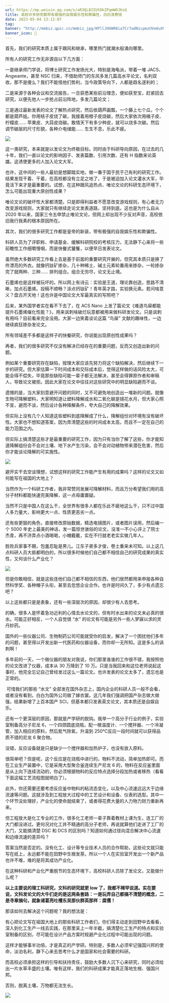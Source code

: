 ```yaml
---
url: https://mp.weixin.qq.com/s/aR3QL82IUtDkZPqmWOJ6sQ
title: 高校许多研究都带有极强的自我娱乐性和欺骗性，白白浪费钱
date: 2023-05-04 13:12:07
tag: 
banner: "http://mmbiz.qpic.cn/mmbiz_jpg/KPllJHXWR0ia7Cr7wdNicpmzUVe6uX9Ov8eeqzEA0ke4tVHAvLj5dp7ocqRtlpicGkpz4cqJfECNfU2yCv5HJj2CQ/0?wx_fmt=jpeg"
banner_icon: 🔖
---
```

首先，我们的研究本质上属于跟风和继承，哪里热门就潮水般涌向哪里。

所有人的研究工作无非源自以下几方面：

一是继承师门学说，将博士研究工作发扬光大，特别是海龟派，带着一堆 JACS、Angwante，甚至 NSC 归来，不借助师门的东风多发几篇高水平论文，名利双收，那不是傻么？我们不能怪他们势利，当今政策导向下，人都是趋名逐利的；

二是来源于各种会议和交流报告，一旦获悉某些前沿理念，便如获至宝，赶紧回去研究，以便先他人一步抢占前沿阵地，多发几篇论文；

三是通过最新发表的论文了解热点研究，然后依葫芦画瓢，一个藤上七个瓜，个个都是葫芦娃。你用桔子皮烧了碳，我接着用橙子皮烧碳，然后大家依次用橘子皮、柠檬皮...... 苹果皮、大蒜皮烧碳。敢情天下有多少种皮，就可以烧多次碳。然后调节碳层的尺寸形貌，各种介电储能…… 生生不息，乐此不疲。

![](https://mmbiz.qpic.cn/sz_mmbiz_jpg/bPibGp6Q3ia0D3voFdlJrrHWibNoYpUBUVTUaG0jqbmiazxgwafics2bva9woCtxhbdCB1ONdM3bNWoHnpYQhSAXLqQ/640?wx_fmt=jpeg)

这一类研究，本来就是以发论文为终极目标。同时由于科研导向原因，在过去的几十年，我们一直以论文的影响因子、发表篇数、引用次数、还有 H 指数来论英雄。这诱使更多的人加入论文大军。

也许，这中间的一些人最初是想脚踏实地，做一番于国于民于己有利的研究工作。结果发现干着、干着，在高校都没有立足之地了，于是被迫加入论文灌水大军，毕竟活下来才是最重要的。试想，在这种跟风追热点、唯论文论的科研生态环境下，怎么可能出现重大原创性成果？

唯论文论的破坏性大家都清楚。只是即得利益者不愿意改变游戏规则，有心者无力改变游戏规则，大家就只有继续走论文发表道路，坚持到底。这也是为什么自从 2020 年以来，国家三令五申禁止唯论文论，但网上却出现不少反对声音，高校依旧我行我素的根本原因所在。

其次，我们的很多研究工作都是皇帝的新装，带有极强的自我娱乐性和欺骗性。

科研人员为了评职称、申请基金、缓解科研院校的考核压力，无法静下心来将一些前瞻性工作细嚼慢咽，而是快餐式饕餮，以便早日发表论文。

虽然绝大多数研究工作看上去是基于前面的重要研究开展的，但究其本质只是换了件漂亮的外衣。就像钙钛矿掺杂，几十种稀土、碱土元素轮番用来掺杂，一轮掺杂完了就两种、三种…… 排列组合。组合无穷尽，论文无止境。

石墨烯也是这样被玩坏的。所以网上有诗云：实验是王道，理论靠创造，思路不清晰，加点石墨烯。投稿不顺畅？涂点钙钛矿！青年英才路，实验换元素。若问啥意义？盘古开天地！这也许是中国论文大军最真实的写照吧？

后来，某外国学者实在看不下去了，在 ACS Nano 上发了篇论文《难道鸟屎都能提升石墨烯催化性能？》，用来讽刺啥破烂玩意都被用来做科研发论文。只是讽刺有用吗？目前看来完全没用。大家一边笑着谈论这篇 “鸟屎” 文献的趣味性，一边继续疯狂掺杂发论文。

所有领域差不多都是这样子的快餐研究，你说能出现原创性成果吗？

再者，我们的很多研究不仅没有解决已经存在的重要问题，反而又创造出新的问题。

例如某个重要研究存在缺陷，按理大家应该先努力将这个缺陷解决，然后继续下一步的研究。但大家估算一下时间成本和交际成本后，觉得这样做的话风险太大，可能会得不偿失，毕竟那些缺陷可能一辈子都无法解决，甚至会得罪原作者和审稿人，导致论文被拒。因此大家在论文中往往对这些研究中的明显缺陷避而不谈。

遗憾的是，当大家刻意避开问题的同时，又不可避免地创造出一堆新的问题。就像生物可降解塑料，大家明知道让塑料降解成水和二氧化碳是镜花水月，但大家心照不宣，避而不谈，然后设计各种降解条件，夸大自己的降解效果。

但实际上没有几个人知道这些塑料到底降解成了什么，降解组份对环境有没有破坏性。大家也不想知道答案，因为弄清楚这些的时间成本太高，而且不一定在自己的能力范围之内。

但实际上搞清楚这些才是最重要的研究工作，因为只有当你了解了这些，你才能知道降解组份会不会对土壤、地下水产生污染，会不会对动植物带来潜在危害，然后你才能谈论降解的可实施性。

![](https://mmbiz.qpic.cn/sz_mmbiz_jpg/bPibGp6Q3ia0D3voFdlJrrHWibNoYpUBUVToUvNsmiaOrfZiaJlHy4AJNey6BIVRNwTWv02Z8UFgeLLdlGfkDhonnGQ/640?wx_fmt=jpeg)

避开实干去空谈理想，试想这样的研究工作能产生有用的成果吗？这样的论文又如何能写在祖国的大地上？

当然作为一个科研工作者，我非常赞同发展可降解材料，而且万分希望我们用的高分子材料都能快速完美降解，这一点毋庸置疑。

当然不只是中国人在这么干，全世界有很多人都在乐此不疲地这么干，只不过中国人多力量大，影响更大一点、性质更恶劣一点。

还有些更狠的角色，直接修改原始数据，精选电镜图片，或者图片误用，然后编一个 5000 年史上最美的神话，发一篇惊世骇俗的论文，没准一不小心评上了院士杰青，再不济弄点小酒喝喝，小帽戴戴，实在不行就老老实实做几年人。

胜败兵家事不期，包羞忍耻是男儿。江东子弟多才俊，卷土重来未可知。以上这几点科研人员大抵都明白的，所以很多时候他们自己都不相信自己的研究成果的真实性，又何谈什么产业化？

![](https://mmbiz.qpic.cn/sz_mmbiz_png/bPibGp6Q3ia0D3voFdlJrrHWibNoYpUBUVTYyUa28oGNTs2vjKrXzcoDdeMHWyltJibibZUfthq6PibNHvLUpEdX0ffw/640?wx_fmt=png)

但是你敢相信，就是这些连他们自己都不相信的东西，他们居然都用来申报各种自然科学奖、各种帽子头衔，甚至去忽悠企业合作。也许是时间久了，多少有点遗忘吧？

以上这些都只是是表象，还有一些深层次的原因，却很少有人去思考。

的确，很多人是怀着急功近利的心情去水论文的，但有时水出来的论文未必真的很水。可能正好相反，一个人自觉很 “水” 的论文有可能是另外一些人梦寐以求的灵丹妙药。

国外的一些仪器公司、生物制药公司可能就受你的启发，解决了一个困扰他们多年的问题，甚至得以开发出新一代医药和仪器设备，而你却一无所知。这是多么的讽刺啊！

多年前的一天，一个做仪器的朋友对我说，你们那里谁谁的工作很不错，我按照他的论文改进了仪器，成本从 30 万降到了 10 万。只是当我回来和这位老师说起这事时，他完全忘记自己曾经发过这么一篇论文。也许发表的论文太多了，遗忘也是正常的。  

 可惜我们的那些 “水文” 全部发在国外杂志上，国内企业的科研人员一般不会看，或者没有看到，白白为国外公司做了嫁衣裳。这几年我们强调把国产杂志做大做强，结果新增了上百本国产 SCI，但基本都只发表英文论文，其本质还是自娱自乐。

还有一个更深层的原因，那就是产学研的脱钩。我举一个高分子行业的例子，实验室制备高分子尼龙 6，一个四颈圆底烧瓶，配一根温度计、一个搅拌器、一个冷凝管，加入相应的原料，然后氮气除氧，升温到 250℃反应一段时间就可以获得品质不错的尼龙 6 聚合物。

没错，反应设备就是只是缺少一个搅拌器和加热炉子，也没有放入原料。

很简单吧？但是呢，这个反应是在烧瓶中进行的，物料不流动，简单加热即可。而在工业生产装置中，它是采用大型聚合釜连续生产尼龙 6 的，物料在反应釜里面是从上向下连续流动的，你必须根据物料的反应特点选择分段加热或者移热（看看下面这幅工艺流程图就明白了）。

此外，你还需要还要考虑反应釜中物料的粘流态变化，以及中心流速远远大于边缘流速等问题。这就涉及到工程放大过程中的工艺设计和设备、仪表的选型。其中一个环节没处理好，产业化的使命就结束了，或者得花费大量的人力物力财力重新再来。

但工程放大是化工专业的工作，很多化工老师一辈子靠着教材上课为生，连工厂的大门都没进过。更何况对化工并不精通的高分子老师，再说就算他们走进了工厂的大门，又能搞清楚 DSC 和 DCS 的区别吗？知道如何通过径向混合解决中心流速和边缘流速的差异吗？

答案当然是否定的。没有化工、设计等专业技术人员的合作帮助，这些论文就只能写在纸上，永远都不能在田野中生根发芽。所以一个人在实验室开发出一个新产品也许不难，难的是将其成功产业化。

在这种科研和产业化严重脱节的生态环境下，高校科研人员除了发论文，又能做什么呢？

**以上主要说的理工科研究，文科的研究就更 low 了，我都不稀罕说道。实在要说，文科发论文的大牛们走的是这两条套路：一是玩弄自己都搞不清楚的概念，二是寻章摘句，就象诸葛亮吐槽东吴那伙群英那样：腐儒！**

那该如何去解决这个问题呢？我的想法是：

有心把论文写在祖国大地上的那些科研工作者们，你们得主动走到田野中去看看，深入到化工生产一线去实践，在那里呆上一年半截，搞清楚化工生产的特点和实验室制备的区别，尽可能在设计产品方案时规避产业化过程中可能出现的问题。

这样才能够事半功倍，才是真正的产学研。特别是，多数人必须牢记强国兴邦的使命，淡泊名利，静下心来去思考什么才是国家和社会需要的科研。

而高校必须承担这样的引导和扶持责任，鼓励大多数人沉下心来研究，同时必须给出一片水草丰盛的土壤。唯有这样，我们的科研成果才能真正落地生根、强国兴邦。

否则，脱离土壤，万物都无法生长。

![](https://mmbiz.qpic.cn/mmbiz_jpg/KPllJHXWR0iarayrDRLvlaWJTNPWfcQAFunvY4stEzKIqOhjNLcMibiaGJhoRYwEgLoBgAo8ZE6E0QEneqJohuSjg/640?wx_fmt=jpeg)